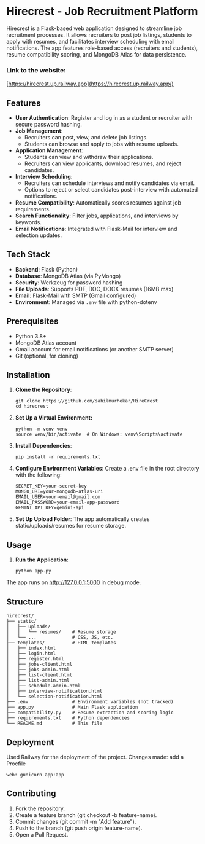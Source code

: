# Hirecrest - Job Recruitment Platform

Hirecrest is a Flask-based web application designed to streamline job recruitment processes. It allows recruiters to post job listings, students to apply with resumes, and facilitates interview scheduling with email notifications. The app features role-based access (recruiters and students), resume compatibility scoring, and MongoDB Atlas for data persistence.

### Link to the website:
[https://hirecrest.up.railway.app](https://hirecrest.up.railway.app/)

## Features

- **User Authentication**: Register and log in as a student or recruiter with secure password hashing.
- **Job Management**:
  - Recruiters can post, view, and delete job listings.
  - Students can browse and apply to jobs with resume uploads.
- **Application Management**:
  - Students can view and withdraw their applications.
  - Recruiters can view applicants, download resumes, and reject candidates.
- **Interview Scheduling**:
  - Recruiters can schedule interviews and notify candidates via email.
  - Options to reject or select candidates post-interview with automated notifications.
- **Resume Compatibility**: Automatically scores resumes against job requirements.
- **Search Functionality**: Filter jobs, applications, and interviews by keywords.
- **Email Notifications**: Integrated with Flask-Mail for interview and selection updates.

## Tech Stack

- **Backend**: Flask (Python)
- **Database**: MongoDB Atlas (via PyMongo)
- **Security**: Werkzeug for password hashing
- **File Uploads**: Supports PDF, DOC, DOCX resumes (16MB max)
- **Email**: Flask-Mail with SMTP (Gmail configured)
- **Environment**: Managed via `.env` file with python-dotenv

## Prerequisites

- Python 3.8+
- MongoDB Atlas account
- Gmail account for email notifications (or another SMTP server)
- Git (optional, for cloning)

## Installation

1. **Clone the Repository**:
   ```
   git clone https://github.com/sahilmurhekar/HireCrest
   cd hirecrest
2. **Set Up a Virtual Environment:**
   ```
   python -m venv venv
   source venv/bin/activate  # On Windows: venv\Scripts\activate
3. **Install Dependencies**:
   ```
   pip install -r requirements.txt
4. **Configure Environment Variables**:
   Create a .env file in the root directory with the following:
   ```
   SECRET_KEY=your-secret-key
   MONGO_URI=your-mongodb-atlas-uri
   EMAIL_USER=your-email@gmail.com
   EMAIL_PASSWORD=your-email-app-password
   GEMINI_API_KEY=gemini-api
5. **Set Up Upload Folder**:
   The app automatically creates static/uploads/resumes for resume storage.


## Usage

1. **Run the Application**:
   ```
   python app.py
  The app runs on http://127.0.0.1:5000 in debug mode.

## Structure

```
hirecrest/
├── static/
│   ├── uploads/
│   │   └── resumes/    # Resume storage
│   └── ...             # CSS, JS, etc.
├── templates/          # HTML templates
│   ├── index.html
│   ├── login.html
│   ├── register.html
│   ├── jobs-client.html
│   ├── jobs-admin.html
│   ├── list-client.html
│   ├── list-admin.html
│   ├── schedule-admin.html
│   ├── interview-notification.html
│   └── selection-notification.html
├── .env                # Environment variables (not tracked)
├── app.py              # Main Flask application
├── compatibility.py    # Resume extraction and scoring logic
├── requirements.txt    # Python dependencies
└── README.md           # This file
```

## Deployment
Used Railway for the deployment of the project. Changes made:
add a Procfile
  ```
  web: gunicorn app:app
  ```
## Contributing

1. Fork the repository.
2. Create a feature branch (git checkout -b feature-name).
3. Commit changes (git commit -m "Add feature").
4. Push to the branch (git push origin feature-name).
5. Open a Pull Request.
